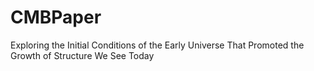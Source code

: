 # CMBPaper
Exploring the Initial Conditions of the Early Universe That Promoted the Growth of Structure We See Today 
